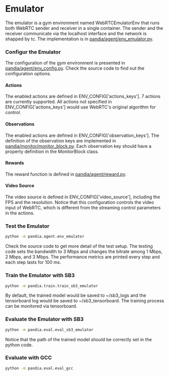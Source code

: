 Emulator
===


The emulator is a gym environment named WebRTCEmulatorEnv that runs both WebRTC sender and receiver in a single container. The sender and the receiver communicate via the localhost interface and the network is shapped by tc. The implementation is in [pandia/agent/env_emulator.py](pandia/agent/env_emulator.py).


### Configur the Emulator
The configuration of the gym environment is presented in [pandia/agent/env_config.py](pandia/agent/env_config.py). Check the source code to find out the configuration options.

#### Actions
The enabled actions are defined in ENV_CONFIG['actions_keys']. 7 actions are currently supported. All actions not specified in ENV_CONFIG['actions_keys'] would use WebRTC's original algorithm for control.

#### Observations
The enabled actions are defined in ENV_CONFIG['observation_keys']. The definition of the observation keys are implemented in [pandia/monitor/monitor_block.py](pandia/monitor/monitor_block.py). Each observation key should have a property definition in the MonitorBlock class.

#### Rewards
The reward function is defined in [pandia/agent/reward.py](pandia/agent/reward.py).

#### Video Source
The video source is defined in ENV_CONFIG['video_source'], including the FPS and the resolution. Notice that this configuration controls the video input of WebRTC, which is different from the streaming control parameters in the actions.


### Test the Emulator
```bash
python -m pandia.agent.env_emulator
```
Check the source code to get more detail of the test setup. The testing code sets the bandwidth to 3 Mbps and changes the bitrate among 1 Mbps, 2 Mbps, and 3 Mbps. The performance metrics are printed every step and each step lasts for 100 ms.


### Train the Emulator with SB3
```bash
python -m pandia.train.train_sb3_emulator
```

By default, the trained model would be saved to ~/sb3_logs and the tensorboard log would be saved to ~/sb3_tensorboard. The training process can be monitored via tensorboard.


### Evaluate the Emulator with SB3
```bash
python -m pandia.eval.eval_sb3_emulator
```
Notice that the path of the trained model should be correctly set in the python code.


### Evaluate with GCC
```bash
python -m pandia.eval.eval_gcc
```